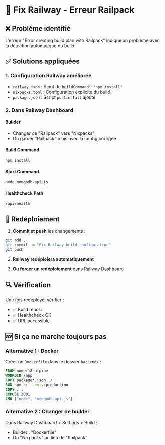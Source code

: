 # 🔧 Fix Railway - Erreur Railpack

## ❌ Problème identifié
L'erreur "Error creating build plan with Railpack" indique un problème avec la détection automatique du build.

## ✅ Solutions appliquées

### 1. Configuration Railway améliorée
- `railway.json` : Ajout de `buildCommand: "npm install"`
- `nixpacks.toml` : Configuration explicite du build
- `package.json` : Script `postinstall` ajouté

### 2. Dans Railway Dashboard

#### Builder
- Changer de "Railpack" vers "Nixpacks"
- Ou garder "Railpack" mais avec la config corrigée

#### Build Command
```
npm install
```

#### Start Command
```
node mongodb-api.js
```

#### Healthcheck Path
```
/api/health
```

## 🚀 Redéploiement

1. **Commit et push** les changements :
```bash
git add .
git commit -m "Fix Railway build configuration"
git push
```

2. **Railway redéploiera automatiquement**

3. **Ou forcer un redéploiement** dans Railway Dashboard

## 🔍 Vérification

Une fois redéployé, vérifier :
- ✅ Build réussi
- ✅ Healthcheck OK
- ✅ URL accessible

## 🆘 Si ça ne marche toujours pas

### Alternative 1 : Docker
Créer un `Dockerfile` dans le dossier `backend/` :

```dockerfile
FROM node:18-alpine
WORKDIR /app
COPY package*.json ./
RUN npm ci --only=production
COPY . .
EXPOSE 3001
CMD ["node", "mongodb-api.js"]
```

### Alternative 2 : Changer de builder
Dans Railway Dashboard > Settings > Build :
- Builder : "Dockerfile"
- Ou "Nixpacks" au lieu de "Railpack"
